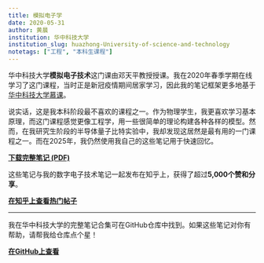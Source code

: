 ```yaml
---
title: 模拟电子学
date: 2020-05-31
author: 黄晨
institution: 华中科技大学
institution_slug: huazhong-University-of-science-and-technology
notetags: ["工程", "本科生课程"]
---
```


华中科技大学**模拟电子技术**这门课由邓天平教授授课。我在2020年春季学期在线学习了这门课程，当时正是新冠疫情期间居家学习，因此我的笔记框架更多地基于[华中科技大学慕课](https://www.icourse163.org/course/hust-481015)。

说实话，这是我本科阶段最不喜欢的课程之一。作为物理学生，我更喜欢学习基本原理，而这门课程感觉更像工程学，用一些很简单的理论构建各种各样的模型。然而，在我研究生阶段的半导体量子比特实验中，我却发现这居然是最有用的一门课程之一。而在2025年，我仍然使用我自己的这些笔记用于快速回忆。

[**下载完整笔记 (PDF)**](/notes/analog-electronics/pdf/analog-electronics.pdf)

这些笔记与我的数字电子技术笔记一起发布在知乎上，获得了超过**5,000个赞和分享**。

[**在知乎上查看热门帖子**](https://zhuanlan.zhihu.com/p/220156000)

---

我在华中科技大学的完整笔记合集可在GitHub仓库中找到。如果这些笔记对你有帮助，请帮我给仓库点个星！

[**在GitHub上查看**](https://github.com/chenx820/HUST-course-notes)
